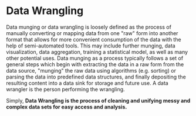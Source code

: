 # Data Wrangling

Data munging or data wrangling is loosely defined as the process of manually converting or mapping data from one "raw" form into another format that allows for more convenient consumption of the data with the help of semi-automated tools. This may include further munging, data visualization, data aggregation, training a statistical model, as well as many other potential uses. Data munging as a process typically follows a set of general steps which begin with extracting the data in a raw form from the data source, "munging" the raw data using algorithms (e.g. sorting) or parsing the data into predefined data structures, and finally depositing the resulting content into a data sink for storage and future use.
A data wrangler is the person performing the wrangling.

Simply, **Data Wrangling is the process of cleaning and unifying messy and complex data sets for easy access and analysis.**

